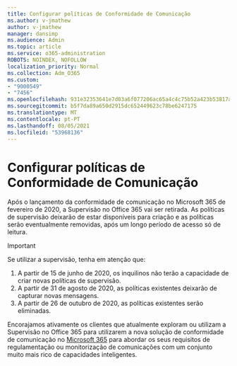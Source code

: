 ```yaml
---
title: Configurar políticas de Conformidade de Comunicação
ms.author: v-jmathew
author: v-jmathew
manager: dansimp
ms.audience: Admin
ms.topic: article
ms.service: o365-administration
ROBOTS: NOINDEX, NOFOLLOW
localization_priority: Normal
ms.collection: Adm_O365
ms.custom:
- "9000549"
- "7456"
ms.openlocfilehash: 931e32353641e7d03a6f077206ac65a4c4c75b52a423b53817aa67db863bb20c
ms.sourcegitcommit: b5f7da89a650d2915dc652449623c78be6247175
ms.translationtype: MT
ms.contentlocale: pt-PT
ms.lasthandoff: 08/05/2021
ms.locfileid: "53968136"
---
```

# <a name="configure-communication-compliance-policies"></a>Configurar políticas de Conformidade de Comunicação

Após o lançamento da conformidade de comunicação no Microsoft 365 de fevereiro de 2020, a Supervisão no Office 365 vai ser retirada. As políticas de supervisão deixarão de estar disponíveis para criação e as políticas serão eventualmente removidas, após um longo período de acesso só de leitura.

> [!IMPORTANT]
> Se utilizar a supervisão, tenha em atenção que:
>
> 1. A partir de 15 de junho de 2020, os inquilinos não terão a capacidade de criar novas políticas de supervisão.
> 2. A partir de 31 de agosto de 2020, as políticas existentes deixarão de capturar novas mensagens.
> 3. A partir de 26 de outubro de 2020, as políticas existentes serão eliminadas.

Encorajamos ativamente os clientes que atualmente exploram ou utilizam a Supervisão no Office 365 para utilizarem a nova solução de conformidade de comunicação no [Microsoft 365](https://go.microsoft.com/fwlink/?linkid=2128593) para abordar os seus requisitos de regulamentação ou monitorização de comunicações com um conjunto muito mais rico de capacidades inteligentes.

